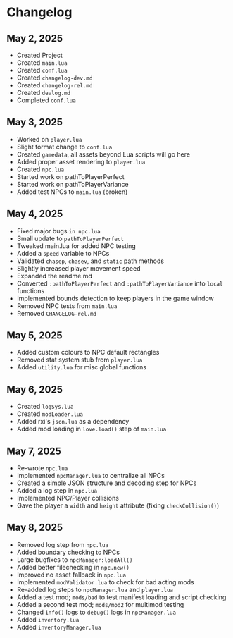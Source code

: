 # Changelog

## May 2, 2025

- Created Project
- Created `main.lua`
- Created `conf.lua`
- Created `changelog-dev.md`
- Created `changelog-rel.md`
- Created `devlog.md`
- Completed `conf.lua`

## May 3, 2025

- Worked on `player.lua`
- Slight format change to `conf.lua`
- Created `gamedata`, all assets beyond Lua scripts will go here
- Added proper asset rendering to `player.lua`
- Created `npc.lua`
- Started work on pathToPlayerPerfect
- Started work on pathToPlayerVariance
- Added test NPCs to `main.lua` (broken)

## May 4, 2025

- Fixed major bugs `in npc.lua`
- Small update to `pathToPlayerPerfect`
- Tweaked main.lua for added NPC testing
- Added a `speed` variable to NPCs
- Validated `chasep`, `chasev`, and `static` path methods
- Slightly increased player movement speed
- Expanded the readme.md
- Converted `:pathToPlayerPerfect` and `:pathToPlayerVariance` into `local` functions
- Implemented bounds detection to keep players in the game window
- Removed NPC tests from `main.lua`
- Removed `CHANGELOG-rel.md`

## May 5, 2025

- Added custom colours to NPC default rectangles
- Removed stat system stub from `player.lua`
- Added `utility.lua` for misc global functions

## May 6, 2025

- Created `logSys.lua`
- Created `modLoader.lua`
- Added rxi's `json.lua` as a dependency
- Added mod loading in `love.load()` step of `main.lua`

## May 7, 2025

- Re-wrote `npc.lua`
- Implemented `npcManager.lua` to centralize all NPCs
- Created a simple JSON structure and decoding step for NPCs
- Added a log step in `npc.lua`
- Implemented NPC/Player collisions
- Gave the player a `width` and `height` attribute (fixing `checkCollision()`)

## May 8, 2025

- Removed log step from `npc.lua`
- Added boundary checking to NPCs
- Large bugfixes to `npcManager:loadAll()`
- Added better filechecking in `npc.new()`
- Improved no asset fallback in `npc.lua`
- Implemented `modValidator.lua` to check for bad acting mods
- Re-added log steps to `npcManager.lua` and `player.lua`
- Added a test mod; `mods/bad` to test manifest loading and script checking
- Added a second test mod; `mods/mod2` for multimod testing
- Changed `info()` logs to `debug()` logs in `npcManager.lua`
- Added `inventory.lua`
- Added `inventoryManager.lua`
